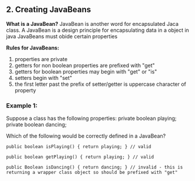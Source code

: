## 2. Creating JavaBeans

**What is a JavaBean?**
JavaBean is another word for encapsulated Jaca class. A JavaBean is a design principle for encapsulating data in a object in java JavaBeans must obide certain properties
    
**Rules for JavaBeans:**

1) properties are private
2) getters for non boolean properties are prefixed with "get"
3) getters for boolean properties may begin with "get" or "is"
4) setters begin with "set"
5) the first letter past the prefix of setter/getter is uppercase character of property

### Example 1:

Suppose a class has the following properties:
    private boolean playing;
    private boolean dancing;
 
 Which of the following would be correctly defined in a JavaBean?
    
    public boolean isPlaying() { return playing; } // valid
    
    public boolean getPlaying() { return playing; } // valid
    
    public Boolean isDancing() { return dancing; } // invalid - this is returning a wrapper class object so should be prefixed with "get"
